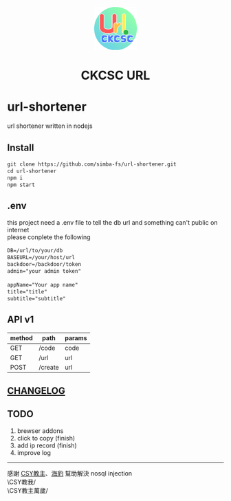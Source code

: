 <div align="center">
	<img src="./public/assets/img/icon-1024.png" alt="ckcsc url" width=100>
	<h1>CKCSC URL</h1>
</div>

# url-shortener
url shortener written in nodejs

## Install
```
git clone https://github.com/simba-fs/url-shortener.git
cd url-shortener
npm i 
npm start
```

## .env
this project need a .env file to tell the db url and something can't public on internet  
please conplete the following
```
DB=/url/to/your/db
BASEURL=/your/host/url
backdoor=/backdoor/token
admin="your admin token"

appName="Your app name"
title="title"
subtitle="subtitle"
```

## API v1
| method | path    | params |
| ------ | ------- | ------ |
| GET    | /code   | code   |
| GET    | /url    | url    |
| POST   | /create | url    |

## [CHANGELOG](./CHANGELOG.md)

## TODO
1. brewser addons
2. click to copy (finish)
3. add ip record (finish)
4. improve log

---

感謝 [CSY教主](https://github.com/CSY54)、[海豹](https://www.facebook.com/seadog007) 幫助解決 nosql injection  
\CSY教我/  
\CSY教主萬歲/  

